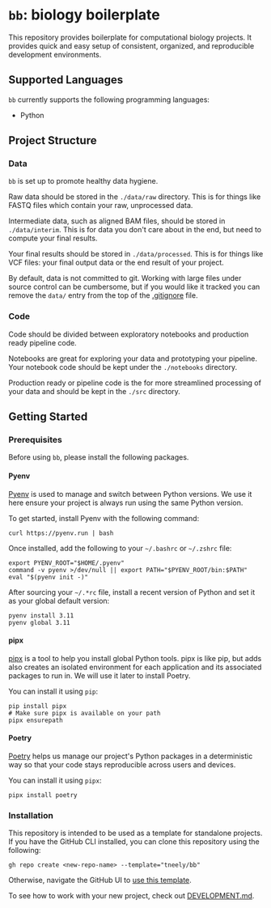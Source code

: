 # `bb`: biology boilerplate

This repository provides boilerplate for computational biology projects. It provides quick and easy setup of consistent, organized, and reproducible development environments.

## Supported Languages

`bb` currently supports the following programming languages:

- Python

## Project Structure

### Data

`bb` is set up to promote healthy data hygiene.

Raw data should be stored in the `./data/raw` directory. This is for things like FASTQ files which contain your raw, unprocessed data.

Intermediate data, such as aligned BAM files, should be stored in `./data/interim`. This is for data you don't care about in the end, but need to compute your final results.

Your final results should be stored in `./data/processed`. This is for things like VCF files: your final output data or the end result of your project.

By default, data is not committed to git. Working with large files under source control can be cumbersome, but if you would like it tracked you can remove the `data/` entry from the top of the [.gitignore](.gitignore) file.

### Code

Code should be divided between exploratory notebooks and production ready pipeline code.

Notebooks are great for exploring your data and prototyping your pipeline. Your notebook code should be kept under the `./notebooks` directory.

Production ready or pipeline code is the for more streamlined processing of your data and should be kept in the `./src` directory.

## Getting Started

### Prerequisites

Before using `bb`, please install the following packages.

#### Pyenv

[Pyenv](https://github.com/pyenv/pyenv) is used to manage and switch between Python versions. We use it here ensure your project is always run using the same Python version.

To get started, install Pyenv with the following command:

```shell
curl https://pyenv.run | bash
```

Once installed, add the following to your `~/.bashrc` or `~/.zshrc` file:

```shell
export PYENV_ROOT="$HOME/.pyenv"
command -v pyenv >/dev/null || export PATH="$PYENV_ROOT/bin:$PATH"
eval "$(pyenv init -)"
```

After sourcing your `~/.*rc` file, install a recent version of Python and set it as your global default version:

```shell
pyenv install 3.11
pyenv global 3.11
```

#### pipx

[pipx](https://github.com/pypa/pipx/) is a tool to help you install global Python tools. pipx is like pip, but adds also creates an isolated environment for each application and its associated packages to run in. We will use it later to install Poetry.

You can install it using `pip`:

```shell
pip install pipx
# Make sure pipx is available on your path
pipx ensurepath
```

#### Poetry

[Poetry](https://github.com/python-poetry/poetry) helps us manage our project's Python packages in a deterministic way so that your code stays reproducible across users and devices.

You can install it using `pipx`:

```shell
pipx install poetry
```

### Installation

This repository is intended to be used as a template for standalone projects. If you have the GitHub CLI installed, you can clone this repository using the following:

```shell
gh repo create <new-repo-name> --template="tneely/bb"
```

Otherwise, navigate the GitHub UI to [use this template](https://docs.github.com/en/repositories/creating-and-managing-repositories/creating-a-repository-from-a-template#creating-a-repository-from-a-template).

To see how to work with your new project, check out [DEVELOPMENT.md](./DEVELOPMENT.md).
